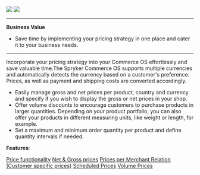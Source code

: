 <div class='feature-text'>
    <div class='feature-images'>
    <img class="light-mode" src="https://spryker.s3.eu-central-1.amazonaws.com/docs/Document+360/Capabilities+icons/light/price.svg"/>
    <img class="dark-mode" src="https://spryker.s3.eu-central-1.amazonaws.com/docs/Document+360/Capabilities+icons/dark/price.svg"/>
    </div>
    <div class="feature-text-wrap">

***
**Business Value**
* Save time by implementing your pricing strategy in one place and cater it to your business needs.     
***
 
Incorporate your pricing strategy into your Commerce OS effortlessly and save valuable time.The Spryker Commerce OS supports multiple currencies and automatically detects the currency based on a customer's preference. Prices, as well as payment and shipping costs are converted accordingly.

- Easily manage gross and net prices per product, country and currency and specify if you wish to display the gross or net prices in your shop.
- Offer volume discounts to encourage customers to purchase products in larger quantities. Depending on your product portfolio, you can also offer your products in different measuring units, like weight or length, for example.
- Set a maximum and minimum order quantity per product and define quantity intervals if needed.
</div>
</div>

**Features**:
<div>
<a class="feature-link" href="https://documentation.spryker.com/docs/price-functionality">Price functionality</a>
<a class="feature-link" href="https://documentation.spryker.com/docs/net-gross-price">Net & Gross prices</a>
 <a class="feature-link" href="https://documentation.spryker.com/docs/price-per-merchant-relation">Prices per Merchant Relation (Customer specific prices)</a> 
<a class="feature-link" href="https://documentation.spryker.com/docs/scheduled-prices-201907">Scheduled Prices</a>
<a class="feature-link" href="https://documentation.spryker.com/docs/volume-prices">Volume Prices</a>
</div>